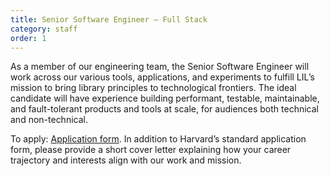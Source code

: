 ```yaml
---
title: Senior Software Engineer — Full Stack
category: staff
order: 1
---
```

As a member of our engineering team, the Senior Software Engineer will work across our various tools, applications, and experiments to fulfill LIL’s mission to bring library principles to technological frontiers. The ideal candidate will have experience building performant, testable, maintainable, and fault-tolerant products and tools at scale, for audiences both technical and non-technical.

To apply: <a href="https://sjobs.brassring.com/TGnewUI/Search/Home/Home?partnerid=25240&siteid=5341#jobDetails=2011857_5341" class="interactive-link dark reverse">Application form</a>. In addition to Harvard’s standard application form, please provide a short cover letter explaining how your career trajectory and interests align with our work and mission.
